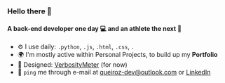 ### Hello there 👋

#### A back-end developer one day 💻 and an athlete the next 🥇

- ⚙️ I use daily: `.python`, `.js`, `.html`, `.css`, `.`
- 🌍 I'm mostly active within Personal Projects, to build up my **Portfolio**
- 💅 Designed: [VerbosityMeter](https://github.com/Hoklifter/VerbosityMeter/) (for now)
- 💬 `ping` me through e-mail at queiroz-dev@outlook.com or [LinkedIn](https://www.linkedin.com/in/kau%C3%A3-queiroz-5b7085278/)

